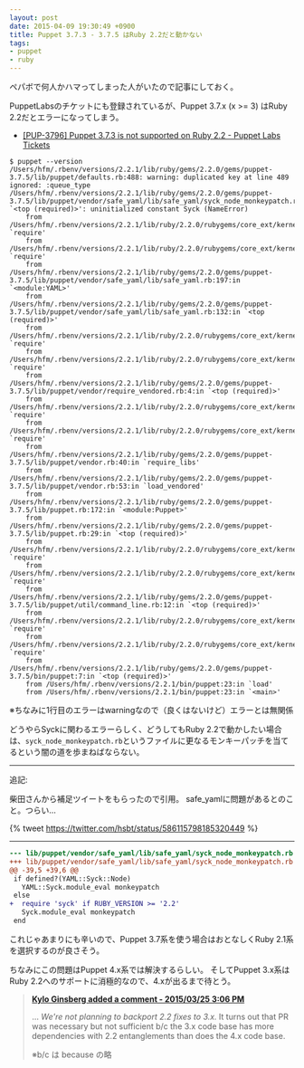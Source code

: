 ```yaml
---
layout: post
date: 2015-04-09 19:30:49 +0900
title: Puppet 3.7.3 - 3.7.5 はRuby 2.2だと動かない
tags:
- puppet
- ruby
---
```

ペパボで何人かハマってしまった人がいたので記事にしておく。

PuppetLabsのチケットにも登録されているが、Puppet 3.7.x (x >= 3) はRuby 2.2だとエラーになってしまう。

- [[PUP-3796] Puppet 3.7.3 is not supported on Ruby 2.2 - Puppet Labs Tickets](https://tickets.puppetlabs.com/browse/PUP-3796)

```console
$ puppet --version
/Users/hfm/.rbenv/versions/2.2.1/lib/ruby/gems/2.2.0/gems/puppet-3.7.5/lib/puppet/defaults.rb:488: warning: duplicated key at line 489 ignored: :queue_type
/Users/hfm/.rbenv/versions/2.2.1/lib/ruby/gems/2.2.0/gems/puppet-3.7.5/lib/puppet/vendor/safe_yaml/lib/safe_yaml/syck_node_monkeypatch.rb:42:in `<top (required)>': uninitialized constant Syck (NameError)
	from /Users/hfm/.rbenv/versions/2.2.1/lib/ruby/2.2.0/rubygems/core_ext/kernel_require.rb:54:in `require'
	from /Users/hfm/.rbenv/versions/2.2.1/lib/ruby/2.2.0/rubygems/core_ext/kernel_require.rb:54:in `require'
	from /Users/hfm/.rbenv/versions/2.2.1/lib/ruby/gems/2.2.0/gems/puppet-3.7.5/lib/puppet/vendor/safe_yaml/lib/safe_yaml.rb:197:in `<module:YAML>'
	from /Users/hfm/.rbenv/versions/2.2.1/lib/ruby/gems/2.2.0/gems/puppet-3.7.5/lib/puppet/vendor/safe_yaml/lib/safe_yaml.rb:132:in `<top (required)>'
	from /Users/hfm/.rbenv/versions/2.2.1/lib/ruby/2.2.0/rubygems/core_ext/kernel_require.rb:54:in `require'
	from /Users/hfm/.rbenv/versions/2.2.1/lib/ruby/2.2.0/rubygems/core_ext/kernel_require.rb:54:in `require'
	from /Users/hfm/.rbenv/versions/2.2.1/lib/ruby/gems/2.2.0/gems/puppet-3.7.5/lib/puppet/vendor/require_vendored.rb:4:in `<top (required)>'
	from /Users/hfm/.rbenv/versions/2.2.1/lib/ruby/2.2.0/rubygems/core_ext/kernel_require.rb:54:in `require'
	from /Users/hfm/.rbenv/versions/2.2.1/lib/ruby/2.2.0/rubygems/core_ext/kernel_require.rb:54:in `require'
	from /Users/hfm/.rbenv/versions/2.2.1/lib/ruby/gems/2.2.0/gems/puppet-3.7.5/lib/puppet/vendor.rb:40:in `require_libs'
	from /Users/hfm/.rbenv/versions/2.2.1/lib/ruby/gems/2.2.0/gems/puppet-3.7.5/lib/puppet/vendor.rb:53:in `load_vendored'
	from /Users/hfm/.rbenv/versions/2.2.1/lib/ruby/gems/2.2.0/gems/puppet-3.7.5/lib/puppet.rb:172:in `<module:Puppet>'
	from /Users/hfm/.rbenv/versions/2.2.1/lib/ruby/gems/2.2.0/gems/puppet-3.7.5/lib/puppet.rb:29:in `<top (required)>'
	from /Users/hfm/.rbenv/versions/2.2.1/lib/ruby/2.2.0/rubygems/core_ext/kernel_require.rb:54:in `require'
	from /Users/hfm/.rbenv/versions/2.2.1/lib/ruby/2.2.0/rubygems/core_ext/kernel_require.rb:54:in `require'
	from /Users/hfm/.rbenv/versions/2.2.1/lib/ruby/gems/2.2.0/gems/puppet-3.7.5/lib/puppet/util/command_line.rb:12:in `<top (required)>'
	from /Users/hfm/.rbenv/versions/2.2.1/lib/ruby/2.2.0/rubygems/core_ext/kernel_require.rb:54:in `require'
	from /Users/hfm/.rbenv/versions/2.2.1/lib/ruby/2.2.0/rubygems/core_ext/kernel_require.rb:54:in `require'
	from /Users/hfm/.rbenv/versions/2.2.1/lib/ruby/gems/2.2.0/gems/puppet-3.7.5/bin/puppet:7:in `<top (required)>'
	from /Users/hfm/.rbenv/versions/2.2.1/bin/puppet:23:in `load'
	from /Users/hfm/.rbenv/versions/2.2.1/bin/puppet:23:in `<main>'
```

※ちなみに1行目のエラーはwarningなので（良くはないけど）エラーとは無関係

どうやらSyckに関わるエラーらしく、どうしてもRuby 2.2で動かしたい場合は、`syck_node_monkeypatch.rb`というファイルに更なるモンキーパッチを当てるという闇の道を歩まねばならない。

---

追記:

柴田さんから補足ツイートをもらったので引用。
safe\_yamlに問題があるとのこと。つらい...

{% tweet https://twitter.com/hsbt/status/586115798185320449 %}

---

```diff
--- lib/puppet/vendor/safe_yaml/lib/safe_yaml/syck_node_monkeypatch.rb
+++ lib/puppet/vendor/safe_yaml/lib/safe_yaml/syck_node_monkeypatch.rb
@@ -39,5 +39,6 @@
 if defined?(YAML::Syck::Node)
   YAML::Syck.module_eval monkeypatch
 else
+  require 'syck' if RUBY_VERSION >= '2.2'
   Syck.module_eval monkeypatch
 end
```

これじゃあまりにも辛いので、Puppet 3.7系を使う場合はおとなしくRuby 2.1系を選択するのが良さそう。

ちなみにこの問題はPuppet 4.x系では解決するらしい。
そしてPuppet 3.x系はRuby 2.2へのサポートに消極的なので、4.xが出るまで待とう。

> **[Kylo Ginsberg added a comment - 2015/03/25 3:06 PM](https://tickets.puppetlabs.com/browse/PUP-3796?focusedCommentId=154371)**
>
> ... *We're not planning to backport 2.2 fixes to 3.x.*
> It turns out that PR was necessary but not sufficient b/c the 3.x code base has more dependencies with 2.2 entanglements than does the 4.x code base.
>
> ※b/c は because の略
